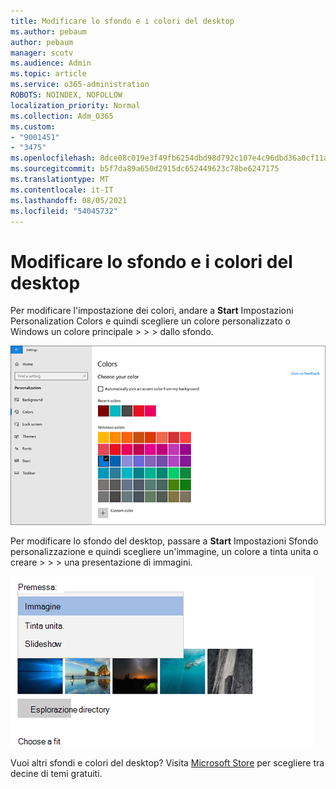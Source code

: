 ```yaml
---
title: Modificare lo sfondo e i colori del desktop
ms.author: pebaum
author: pebaum
manager: scotv
ms.audience: Admin
ms.topic: article
ms.service: o365-administration
ROBOTS: NOINDEX, NOFOLLOW
localization_priority: Normal
ms.collection: Adm_O365
ms.custom:
- "9001451"
- "3475"
ms.openlocfilehash: 8dce08c019e3f49fb6254dbd98d792c107e4c96dbd36a0cf11aff70e171e7649
ms.sourcegitcommit: b5f7da89a650d2915dc652449623c78be6247175
ms.translationtype: MT
ms.contentlocale: it-IT
ms.lasthandoff: 08/05/2021
ms.locfileid: "54045732"
---
```

# <a name="change-your-desktop-background-and-colors"></a>Modificare lo sfondo e i colori del desktop

Per modificare l'impostazione dei colori, andare a **Start** Impostazioni Personalization Colors e quindi scegliere un colore personalizzato o Windows un colore principale  >    >    >  dallo sfondo.

![Personalizzare i colori in Windows.](media/windows-personalization-colors.png)

Per modificare lo sfondo del desktop, passare a **Start** Impostazioni Sfondo personalizzazione e quindi scegliere un'immagine, un colore a tinta unita o creare  >    >    >  una presentazione di immagini. 

![Modificare lo sfondo Windows desktop.](media/windows-desktop-background.png)

Vuoi altri sfondi e colori del desktop? Visita [Microsoft Store](https://www.microsoft.com/store/collections/windowsthemes) per scegliere tra decine di temi gratuiti.
